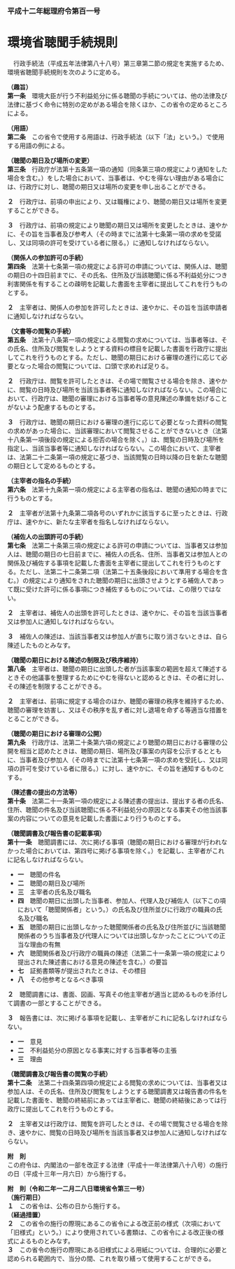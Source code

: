 ### 平成十二年総理府令第百一号  
# 環境省聴聞手続規則  
　行政手続法（平成五年法律第八十八号）第三章第二節の規定を実施するため、環境省聴聞手続規則を次のように定める。  
  
**（趣旨）**  
**第一条**　環境大臣が行う不利益処分に係る聴聞の手続については、他の法律及び法律に基づく命令に特別の定めがある場合を除くほか、この省令の定めるところによる。  
  
**（用語）**  
**第二条**　この省令で使用する用語は、行政手続法（以下「法」という。）で使用する用語の例による。  
  
**（聴聞の期日及び場所の変更）**  
**第三条**　行政庁が法第十五条第一項の通知（同条第三項の規定により通知をした場合を含む。）をした場合において、当事者は、やむを得ない理由がある場合には、行政庁に対し、聴聞の期日又は場所の変更を申し出ることができる。  
  
**２**　行政庁は、前項の申出により、又は職権により、聴聞の期日又は場所を変更することができる。  
  
**３**　行政庁は、前項の規定により聴聞の期日又は場所を変更したときは、速やかに、その旨を当事者及び参考人（その時までに法第十七条第一項の求めを受諾し、又は同項の許可を受けている者に限る。）に通知しなければならない。  
  
**（関係人の参加許可の手続）**  
**第四条**　法第十七条第一項の規定による許可の申請については、関係人は、聴聞の期日の十四日前までに、その氏名、住所及び当該聴聞に係る不利益処分につき利害関係を有することの疎明を記載した書面を主宰者に提出してこれを行うものとする。  
  
**２**　主宰者は、関係人の参加を許可したときは、速やかに、その旨を当該申請者に通知しなければならない。  
  
**（文書等の閲覧の手続）**  
**第五条**　法第十八条第一項の規定による閲覧の求めについては、当事者等は、その氏名、住所及び閲覧をしようとする資料の標目を記載した書面を行政庁に提出してこれを行うものとする。ただし、聴聞の期日における審理の進行に応じて必要となった場合の閲覧については、口頭で求めれば足りる。  
  
**２**　行政庁は、閲覧を許可したときは、その場で閲覧させる場合を除き、速やかに、閲覧の日時及び場所を当該当事者等に通知しなければならない。この場合において、行政庁は、聴聞の審理における当事者等の意見陳述の準備を妨げることがないよう配慮するものとする。  
  
**３**　行政庁は、聴聞の期日における審理の進行に応じて必要となった資料の閲覧の求めがあった場合に、当該審理において閲覧させることができないとき（法第十八条第一項後段の規定による拒否の場合を除く。）は、閲覧の日時及び場所を指定し、当該当事者等に通知しなければならない。この場合において、主宰者は、法第二十二条第一項の規定に基づき、当該閲覧の日時以降の日を新たな聴聞の期日として定めるものとする。  
  
**（主宰者の指名の手続）**  
**第六条**　法第十九条第一項の規定による主宰者の指名は、聴聞の通知の時までに行うものとする。  
  
**２**　主宰者が法第十九条第二項各号のいずれかに該当するに至ったときは、行政庁は、速やかに、新たな主宰者を指名しなければならない。  
  
**（補佐人の出頭許可の手続）**  
**第七条**　法第二十条第三項の規定による許可の申請については、当事者又は参加人は、聴聞の期日の七日前までに、補佐人の氏名、住所、当事者又は参加人との関係及び補佐する事項を記載した書面を主宰者に提出してこれを行うものとする。ただし、法第二十二条第二項（法第二十五条後段において準用する場合を含む。）の規定により通知をされた聴聞の期日に出頭させようとする補佐人であって既に受けた許可に係る事項につき補佐するものについては、この限りではない。  
  
**２**　主宰者は、補佐人の出頭を許可したときは、速やかに、その旨を当該当事者又は参加人に通知しなければならない。  
  
**３**　補佐人の陳述は、当該当事者又は参加人が直ちに取り消さないときは、自ら陳述したものとみなす。  
  
**（聴聞の期日における陳述の制限及び秩序維持）**  
**第八条**　主宰者は、聴聞の期日に出頭した者が当該事案の範囲を超えて陳述するときその他議事を整理するためにやむを得ないと認めるときは、その者に対し、その陳述を制限することができる。  
  
**２**　主宰者は、前項に規定する場合のほか、聴聞の審理の秩序を維持するため、聴聞の審理を妨害し、又はその秩序を乱す者に対し退場を命ずる等適当な措置をとることができる。  
  
**（聴聞の期日における審理の公開）**  
**第九条**　行政庁は、法第二十条第六項の規定により聴聞の期日における審理の公開を相当と認めたときは、聴聞の期日、場所及び事案の内容を公示するとともに、当事者及び参加人（その時までに法第十七条第一項の求めを受託し、又は同項の許可を受けている者に限る。）に対し、速やかに、その旨を通知するものとする。  
  
**（陳述書の提出の方法等）**  
**第十条**　法第二十一条第一項の規定による陳述書の提出は、提出する者の氏名、住所、聴聞の件名及び当該聴聞に係る不利益処分の原因となる事実その他当該事案の内容についての意見を記載した書面により行うものとする。  
  
**（聴聞調書及び報告書の記載事項）**  
**第十一条**　聴聞調書には、次に掲げる事項（聴聞の期日における審理が行われなかった場合においては、第四号に掲げる事項を除く。）を記載し、主宰者がこれに記名しなければならない。  
* **一**　聴聞の件名  
* **二**　聴聞の期日及び場所  
* **三**　主宰者の氏名及び職名  
* **四**　聴聞の期日に出頭した当事者、参加人、代理人及び補佐人（以下この項において「聴聞関係者」という。）の氏名及び住所並びに行政庁の職員の氏名及び職名  
* **五**　聴聞の期日に出頭しなかった聴聞関係者の氏名及び住所並びに当該聴聞関係者のうち当事者及び代理人については出頭しなかったことについての正当な理由の有無  
* **六**　聴聞関係者及び行政庁の職員の陳述（法第二十一条第一項の規定により提出された陳述書における意見の陳述を含む。）の要旨  
* **七**　証拠書類等が提出されたときは、その標目  
* **八**　その他参考となるべき事項  
  
**２**　聴聞調書には、書面、図画、写真その他主宰者が適当と認めるものを添付して調書の一部とすることができる。  
  
**３**　報告書には、次に掲げる事項を記載し、主宰者がこれに記名しなければならない。  
* **一**　意見  
* **二**　不利益処分の原因となる事実に対する当事者等の主張  
* **三**　理由  
  
**（聴聞調書及び報告書の閲覧の手続）**  
**第十二条**　法第二十四条第四項の規定による閲覧の求めについては、当事者又は参加人は、その氏名、住所及び閲覧をしようとする聴聞調書又は報告書の件名を記載した書面を、聴聞の終結前にあっては主宰者に、聴聞の終結後にあっては行政庁に提出してこれを行うものとする。  
  
**２**　主宰者又は行政庁は、閲覧を許可したときは、その場で閲覧させる場合を除き、速やかに、閲覧の日時及び場所を当該当事者又は参加人に通知しなければならない。  
  
**附　則**  
この府令は、内閣法の一部を改正する法律（平成十一年法律第八十八号）の施行の日（平成十三年一月六日）から施行する。  
  
**附　則（令和二年一二月二八日環境省令第三一号）**  
**（施行期日）**  
**１**　この省令は、公布の日から施行する。  
**（経過措置）**  
**２**　この省令の施行の際現にあるこの省令による改正前の様式（次項において「旧様式」という。）により使用されている書類は、この省令による改正後の様式によるものとみなす。  
**３**　この省令の施行の際現にある旧様式による用紙については、合理的に必要と認められる範囲内で、当分の間、これを取り繕って使用することができる。  
  
